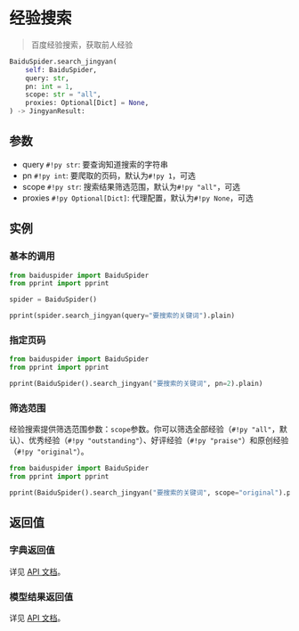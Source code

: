 # 经验搜索

> 百度经验搜索，获取前人经验

```python
BaiduSpider.search_jingyan(
    self: BaiduSpider,
    query: str,
    pn: int = 1,
    scope: str = "all",
    proxies: Optional[Dict] = None,
) -> JingyanResult:
```

## 参数

- query `#!py str`: 要查询知道搜索的字符串
- pn `#!py int`: 要爬取的页码，默认为`#!py 1`，可选
- scope `#!py str`: 搜索结果筛选范围，默认为`#!py "all"`，可选
- proxies `#!py Optional[Dict]`: 代理配置，默认为`#!py None`，可选

## 实例

### 基本的调用

```python hl_lines="6"
from baiduspider import BaiduSpider
from pprint import pprint

spider = BaiduSpider()

pprint(spider.search_jingyan(query="要搜索的关键词").plain)
```

### 指定页码

```python hl_lines="4"
from baiduspider import BaiduSpider
from pprint import pprint

pprint(BaiduSpider().search_jingyan("要搜索的关键词", pn=2).plain)
```

### 筛选范围

经验搜索提供筛选范围参数：`scope`参数。你可以筛选全部经验（`#!py "all"`，默认）、优秀经验（`#!py "outstanding"`）、好评经验（`#!py "praise"`）和原创经验（`#!py "original"`）。

```python hl_lines="4"
from baiduspider import BaiduSpider
from pprint import pprint

pprint(BaiduSpider().search_jingyan("要搜索的关键词", scope="original").plain)  # 仅显示原创经验
```

## 返回值

### 字典返回值

详见 [API 文档](/api/baiduspider/__init__.html#baiduspider.__init__.BaiduSpider.search_jingyan)。

### 模型结果返回值

详见 [API 文档](/api/baiduspider/models/jingyan.html)。
